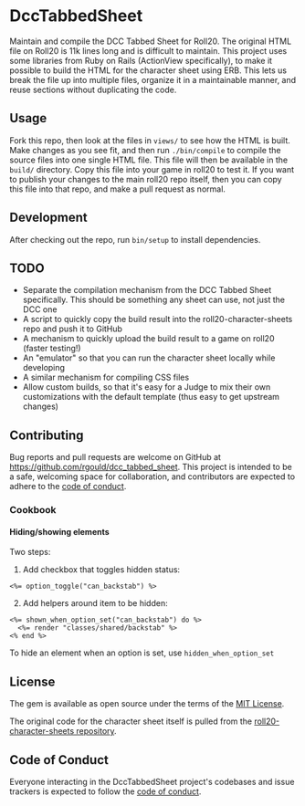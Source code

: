 # DccTabbedSheet

Maintain and compile the DCC Tabbed Sheet for Roll20. The original HTML file on Roll20 is 11k lines long and is difficult to maintain. This project uses some libraries from Ruby on Rails (ActionView specifically), to make it possible to build the HTML for the character sheet using ERB. This lets us break the file up into multiple files, organize it in a maintainable manner, and reuse sections without duplicating the code.

## Usage

Fork this repo, then look at the files in `views/` to see how the HTML is built. Make changes as you see fit, and then run `./bin/compile` to compile the source files into one single HTML file. This file will then be available in the `build/` directory. Copy this file into your game in roll20 to test it. If you want to publish your changes to the main roll20 repo itself, then you can copy this file into that repo, and make a pull request as normal.

## Development

After checking out the repo, run `bin/setup` to install dependencies.

## TODO

* Separate the compilation mechanism from the DCC Tabbed Sheet specifically. This should be something any sheet can use, not just the DCC one
* A script to quickly copy the build result into the roll20-character-sheets repo and push it to GitHub
* A mechanism to quickly upload the build result to a game on roll20 (faster testing!)
* An "emulator" so that you can run the character sheet locally while developing
* A similar mechanism for compiling CSS files
* Allow custom builds, so that it's easy for a Judge to mix their own customizations with the default template (thus easy to get upstream changes)

## Contributing

Bug reports and pull requests are welcome on GitHub at https://github.com/rgould/dcc_tabbed_sheet. This project is intended to be a safe, welcoming space for collaboration, and contributors are expected to adhere to the [code of conduct](https://github.com/rgould/dcc_tabbed_sheet/blob/master/CODE_OF_CONDUCT.md).

### Cookbook

#### Hiding/showing elements

Two steps:

1. Add checkbox that toggles hidden status:

```erb
<%= option_toggle("can_backstab") %>
```

2. Add helpers around item to be hidden:

```erb
<%= shown_when_option_set("can_backstab") do %>
  <%= render "classes/shared/backstab" %>
<% end %>
```

To hide an element when an option is set, use `hidden_when_option_set`

## License

The gem is available as open source under the terms of the [MIT License](https://opensource.org/licenses/MIT).

The original code for the character sheet itself is pulled from the [roll20-character-sheets repository](https://github.com/Roll20/roll20-character-sheets).

## Code of Conduct

Everyone interacting in the DccTabbedSheet project's codebases and issue trackers is expected to follow the [code of conduct](https://github.com/rgould/dcc_tabbed_sheet/blob/master/CODE_OF_CONDUCT.md).
